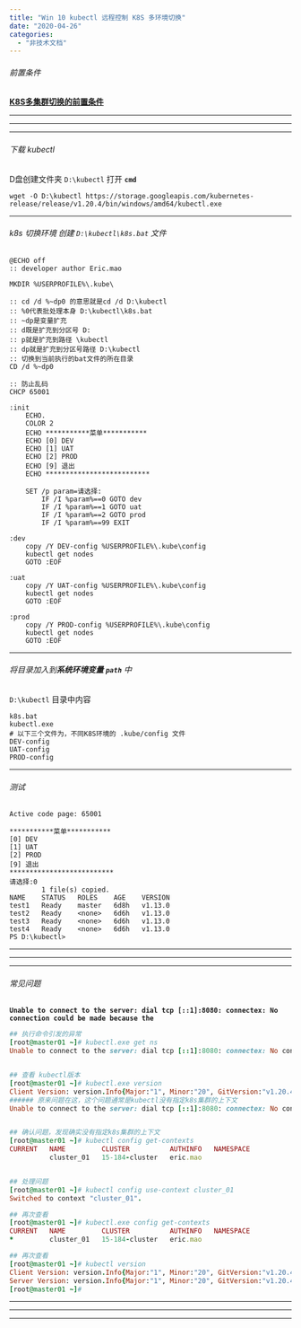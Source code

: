 ```yaml
---
title: "Win 10 kubectl 远程控制 K8S 多环境切换"
date: "2020-04-26"
categories: 
  - "非技术文档"
---
```


###### 前置条件

**[K8S多集群切换的前置条件](http://www.dev-share.top/2020/09/29/k8s-%e5%a4%9a%e9%9b%86%e7%be%a4%e5%88%87%e6%8d%a2/ "K8S多集群切换的前置条件")**

* * *

* * *

* * *

###### 下载 kubectl

D盘创建文件夹 `D:\kubectl` 打开 **`cmd`**

```shell
wget -O D:\kubectl https://storage.googleapis.com/kubernetes-release/release/v1.20.4/bin/windows/amd64/kubectl.exe
```

* * *

###### k8s 切换环境 创建 `D:\kubectl\k8s.bat` 文件

```batch
@ECHO off
:: developer author Eric.mao

MKDIR %USERPROFILE%\.kube\

:: cd /d %~dp0 的意思就是cd /d D:\kubectl
:: %0代表批处理本身 D:\kubectl\k8s.bat
:: ~dp是变量扩充
:: d既是扩充到分区号 D:
:: p就是扩充到路径 \kubectl
:: dp就是扩充到分区号路径 D:\kubectl
:: 切换到当前执行的bat文件的所在目录
CD /d %~dp0

:: 防止乱码
CHCP 65001

:init
    ECHO.
    COLOR 2
    ECHO ***********菜单***********
    ECHO [0] DEV
    ECHO [1] UAT
    ECHO [2] PROD
    ECHO [9] 退出
    ECHO **************************

    SET /p param=请选择:
        IF /I %param%==0 GOTO dev
        IF /I %param%==1 GOTO uat
        IF /I %param%==2 GOTO prod
        IF /I %param%==99 EXIT

:dev
    copy /Y DEV-config %USERPROFILE%\.kube\config
    kubectl get nodes
    GOTO :EOF

:uat
    copy /Y UAT-config %USERPROFILE%\.kube\config
    kubectl get nodes
    GOTO :EOF

:prod
    copy /Y PROD-config %USERPROFILE%\.kube\config
    kubectl get nodes
    GOTO :EOF

```

* * *

###### 将目录加入到**系统环境变量** **`path`** 中

`D:\kubectl` 目录中内容

```shell
k8s.bat
kubectl.exe
# 以下三个文件为，不同K8S环境的 .kube/config 文件
DEV-config
UAT-config
PROD-config
```

* * *

###### 测试

```shell
Active code page: 65001

***********菜单***********
[0] DEV
[1] UAT
[2] PROD
[9] 退出
**************************
请选择:0
        1 file(s) copied.
NAME    STATUS   ROLES    AGE    VERSION
test1   Ready    master   6d8h   v1.13.0
test2   Ready    <none>   6d6h   v1.13.0
test3   Ready    <none>   6d6h   v1.13.0
test4   Ready    <none>   6d6h   v1.13.0
PS D:\kubectl>
```

* * *

* * *

* * *

###### 常见问题

**`Unable to connect to the server: dial tcp [::1]:8080: connectex: No connection could be made because the`**

```ruby
## 执行命令引发的异常
[root@master01 ~]# kubectl.exe get ns
Unable to connect to the server: dial tcp [::1]:8080: connectex: No connection could be made because the


## 查看 kubectl版本
[root@master01 ~]# kubectl.exe version
Client Version: version.Info{Major:"1", Minor:"20", GitVersion:"v1.20.4", GitCommit:"e87da0bd6e03ec3fea7933c4b5263d151aafd07c", GitTreeState:"clean", BuildDate:"2021-02-18T16:12:00Z", GoVersion:"go1.15.8", Compiler:"gc", Platform:"windows/amd64"}
###### 原来问题在这，这个问题通常是kubectl没有指定k8s集群的上下文
Unable to connect to the server: dial tcp [::1]:8080: connectex: No connection could be made because the target machine actively refused it.


## 确认问题，发现确实没有指定k8s集群的上下文
[root@master01 ~]# kubectl config get-contexts
CURRENT   NAME         CLUSTER          AUTHINFO   NAMESPACE
          cluster_01   15-184-cluster   eric.mao


## 处理问题
[root@master01 ~]# kubectl config use-context cluster_01
Switched to context "cluster_01".

## 再次查看
[root@master01 ~]# kubectl.exe config get-contexts
CURRENT   NAME         CLUSTER          AUTHINFO   NAMESPACE
*         cluster_01   15-184-cluster   eric.mao

## 再次查看
[root@master01 ~]# kubectl version
Client Version: version.Info{Major:"1", Minor:"20", GitVersion:"v1.20.4", GitCommit:"e87da0bd6e03ec3fea7933c4b5263d151aafd07c", GitTreeState:"clean", BuildDate:"2021-02-18T16:12:00Z", GoVersion:"go1.15.8", Compiler:"gc", Platform:"linux/amd64"}
Server Version: version.Info{Major:"1", Minor:"20", GitVersion:"v1.20.4", GitCommit:"e87da0bd6e03ec3fea7933c4b5263d151aafd07c", GitTreeState:"clean", BuildDate:"2021-02-18T16:03:00Z", GoVersion:"go1.15.8", Compiler:"gc", Platform:"linux/amd64"}
[root@master01 ~]#

```

* * *

* * *

* * *
